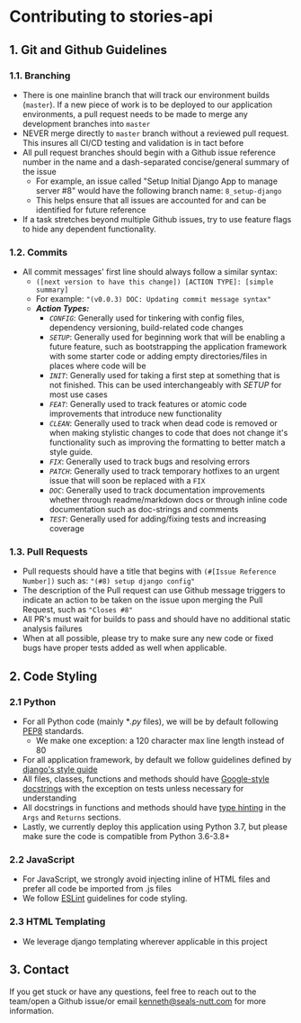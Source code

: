 # Contributing to stories-api

## 1. Git and Github Guidelines

### 1.1. Branching
-   There is one mainline branch that will track our environment builds (`master`). If a new piece of work is to be deployed to our application environments, a pull request needs to be made to merge any development branches into `master`
-   NEVER merge directly to `master` branch without a reviewed pull request. This insures all CI/CD testing and validation is in tact before
-   All pull request branches should begin with a Github issue reference number in the name and a dash-separated concise/general summary of the issue
    -   For example, an issue called "Setup Initial Django App to manage server #8" would have the following branch name: `8_setup-django`
    -   This helps ensure that all issues are accounted for and can be identified for future reference
-   If a task stretches beyond multiple Github issues, try to use feature flags to hide any dependent functionality.

### 1.2. Commits
-   All commit messages' first line should always follow a similar syntax:
    -   `([next version to have this change]) [ACTION TYPE]: [simple summary]`
    -   For example: `"(v0.0.3) DOC: Updating commit message syntax"`
    -   ***Action Types:***
        -   *`CONFIG`*: Generally used for tinkering with config files, dependency versioning, build-related code changes
        -   *`SETUP`*: Generally used for beginning work that will be enabling a future feature, such as bootstrapping the application framework with some starter code or adding empty directories/files in places where code will be
        -   *`INIT`*: Generally used for taking a first step at something that is not finished. This can be used interchangeably with *SETUP* for most use cases
        -   *`FEAT`*: Generally used to track features or atomic code improvements that introduce new functionality
        -   *`CLEAN`*: Generally used to track when dead code is removed or when making stylistic changes to code that does not change it's functionality such as improving the formatting to better match a style guide.
        -   *`FIX`*: Generally used to track bugs and resolving errors
        -   *`PATCH`*: Generally used to track temporary hotfixes to an urgent issue that will soon be replaced with a `FIX`
        -   *`DOC`*: Generally used to track documentation improvements whether through readme/markdown docs or through inline code documentation such as doc-strings and comments
        -   *`TEST`*: Generally used for adding/fixing tests and increasing coverage


### 1.3. Pull Requests
-   Pull requests should have a title that begins with `(#[Issue Reference Number])` such as:  `"(#8) setup django config"`
-   The description of the Pull request can use Github message triggers to indicate an action to be taken on the issue upon merging the Pull Request, such as `"Closes #8"`
-   All PR's must wait for builds to pass and should have no additional static analysis failures
-   When at all possible, please try to make sure any new code or fixed bugs have proper tests added as well when applicable.


## 2. Code Styling

### 2.1 Python
-   For all Python code (mainly **.py* files), we will be by default following [PEP8](https://www.python.org/dev/peps/pep-0008/) standards.
    -   We make one exception: a 120 character max line length instead of 80
-   For all application framework, by default we follow guidelines defined by [django's style guide](https://docs.djangoproject.com/en/2.2/internals/contributing/writing-code/coding-style/)
-   All files, classes, functions and methods should have  [Google-style docstrings](http://google.github.io/styleguide/pyguide.html#38-comments-and-docstrings) with the exception on tests unless necessary for understanding
-   All docstrings in functions and methods should have [type hinting](https://mypy.readthedocs.io/en/latest/cheat_sheet_py3.html) in the `Args` and `Returns` sections.
-   Lastly, we currently deploy this application using Python 3.7, but please make sure the code is compatible from Python 3.6-3.8+

### 2.2 JavaScript
-   For JavaScript, we strongly avoid injecting inline of HTML files and prefer all code be imported from .js files
-   We follow [ESLint](https://eslint.org/) guidelines for code styling.

### 2.3 HTML Templating
-   We leverage django templating wherever applicable in this project

## 3. Contact
If you get stuck or have any questions, feel free to reach out to the team/open a Github issue/or email kenneth@seals-nutt.com for more information.
